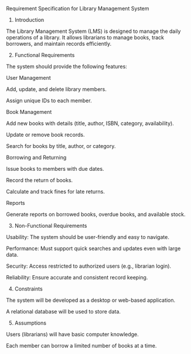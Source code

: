Requirement Specification for Library Management System
1. Introduction

The Library Management System (LMS) is designed to manage the daily operations of a library. It allows librarians to manage books, track borrowers, and maintain records efficiently.

2. Functional Requirements

The system should provide the following features:

User Management

Add, update, and delete library members.

Assign unique IDs to each member.

Book Management

Add new books with details (title, author, ISBN, category, availability).

Update or remove book records.

Search for books by title, author, or category.

Borrowing and Returning

Issue books to members with due dates.

Record the return of books.

Calculate and track fines for late returns.

Reports

Generate reports on borrowed books, overdue books, and available stock.

3. Non-Functional Requirements

Usability: The system should be user-friendly and easy to navigate.

Performance: Must support quick searches and updates even with large data.

Security: Access restricted to authorized users (e.g., librarian login).

Reliability: Ensure accurate and consistent record keeping.

4. Constraints

The system will be developed as a desktop or web-based application.

A relational database will be used to store data.

5. Assumptions

Users (librarians) will have basic computer knowledge.

Each member can borrow a limited number of books at a time.